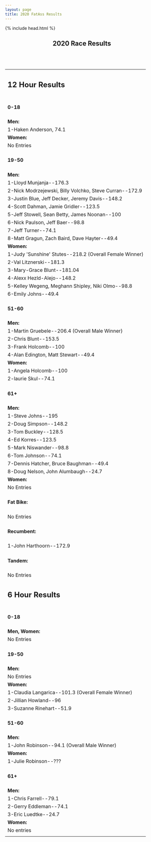 ```yaml
---
layout: page
title: 2020 FatAss Results
---
```

<html>
{% include head.html %}
<body>


<section id="one" class="main special">
	<div class="container">
		<div class="content">
			<header class="major">
				<h2>2020 Race Results</h2>
			</header>
<table class="tg">
<table class="tg">
<tr><td class="tg-baqh"><h2>12 Hour Results</h2></td></tr>
<tr><td class="tg-baqh"><h4>0-18</h4></td></tr>
<tr><td class="tg-baqh"><b>Men:</b></td></tr>
<tr><td class="tg-baqh">1-Haken Anderson, 74.1</td></tr>
<tr><td class="tg-baqh"><b>Women:</b></td></tr>
<tr><td class="tg-baqh">No Entries</td></tr>
<tr><td class="tg-baqh"><h4>19-50</h4></td></tr>
<tr><td class="tg-baqh"><b>Men:</b></td></tr>
<tr><td class="tg-baqh">1-Lloyd Munjanja--176.3</td></tr>
<tr><td class="tg-baqh">2-Nick Modrzejewski, Billy Volchko, Steve Curran--172.9</td></tr>
<tr><td class="tg-baqh">3-Justin Blue, Jeff Decker, Jeremy Davis--148.2</td></tr>
<tr><td class="tg-baqh">4-Scott Dahman, Jamie Gridler--123.5</td></tr>
<tr><td class="tg-baqh">5-Jeff Stowell, Sean Betty, James Noonan--100</td></tr>
<tr><td class="tg-baqh">6-Nick Paulson, Jeff Baer--98.8</td></tr>
<tr><td class="tg-baqh">7-Jeff Turner--74.1</td></tr>
<tr><td class="tg-baqh">8-Matt Gragun, Zach Baird, Dave Hayter--49.4</td></tr>
<tr><td class="tg-baqh"><b>Women:</b></td></tr>
<tr><td class="tg-baqh">1-Judy 'Sunshine' Stutes--218.2 (Overall Female Winner)</td></tr>
<tr><td class="tg-baqh">2-Val Litznerski--181.3</td></tr>
<tr><td class="tg-baqh">3-Mary-Grace Blunt--181.04</td></tr>
<tr><td class="tg-baqh">4-Alexx Hezld-Alejo--148.2</td></tr>
<tr><td class="tg-baqh">5-Kelley Wegeng, Meghann Shipley, Niki Olmo--98.8</td></tr>
<tr><td class="tg-baqh">6-Emily Johns--49.4</td></tr>
<tr><td class="tg-baqh"><h4>51-60</h4></td></tr>
<tr><td class="tg-baqh"><b>Men:</b></td></tr>
<tr><td class="tg-baqh">1-Martin Gruebele--206.4 (Overall Male Winner)</td></tr>
<tr><td class="tg-baqh">2-Chris Blunt--153.5</td></tr>
<tr><td class="tg-baqh">3-Frank Holcomb--100</td></tr>
<tr><td class="tg-baqh">4-Alan Edington, Matt Stewart--49.4</td></tr>
<tr><td class="tg-baqh"><b>Women:</b></td></tr>
<tr><td class="tg-baqh">1-Angela Holcomb--100</td></tr>
<tr><td class="tg-baqh">2-laurie Skul--74.1</td></tr>
<tr><td class="tg-baqh"><h4>61+</h4></td></tr>
<tr><td class="tg-baqh"><b>Men:</b></td></tr>
<tr><td class="tg-baqh">1-Steve Johns--195</td></tr>
<tr><td class="tg-baqh">2-Doug Simpson--148.2</td></tr>
<tr><td class="tg-baqh">3-Tom Buckley--128.5</td></tr>
<tr><td class="tg-baqh">4-Ed Korres--123.5</td></tr>
<tr><td class="tg-baqh">5-Mark Niswander--98.8</td></tr>
<tr><td class="tg-baqh">6-Tom Johnson--74.1</td></tr>
<tr><td class="tg-baqh">7-Dennis Hatcher, Bruce Baughman--49.4</td></tr>
<tr><td class="tg-baqh">8-Doug Nelson, John Alumbaugh--24.7</td></tr>
<tr><td class="tg-baqh"><b>Women:</b></td></tr>
<tr><td class="tg-baqh">No Entries</td></tr>
<tr><td class="tg-baqh"><h4>Fat Bike:</h4></td></tr>
<tr><td class="tg-baqh">No Entries</td></tr>
<tr><td class="tg-baqh"><h4>Recumbent:</h4></td></tr>
<tr><td class="tg-baqh">1-John Harthoorn--172.9</td></tr>
<tr><td class="tg-baqh"><h4>Tandem:</h4></td></tr>
<tr><td class="tg-baqh">No Entries</td></tr>
<tr><td class="tg-baqh"><h2>6 Hour Results</h2></td></tr>
<tr><td class="tg-baqh"><h4>0-18</h4></td></tr>
<tr><td class="tg-baqh"><b>Men, Women:</b></td></tr>
<tr><td class="tg-baqh">No Entries</td></tr>
<tr><td class="tg-baqh"><h4>19-50</h4></td></tr>
<tr><td class="tg-baqh"><b>Men:</b></td></tr>
<tr><td class="tg-baqh">No Entries</td></tr>
<tr><td class="tg-baqh"><b>Women:</b></td></tr>
<tr><td class="tg-baqh">1-Claudia Langarica--101.3 (Overall Female Winner)</td></tr>
<tr><td class="tg-baqh">2-Jillian Howland--96</td></tr>
<tr><td class="tg-baqh">3-Suzanne Rinehart--51.9</td></tr>
<tr><td class="tg-baqh"><h4>51-60</h4></td></tr>
<tr><td class="tg-baqh"><b>Men:</b></td></tr>
<tr><td class="tg-baqh">1-John Robinson--94.1 (Overall Male Winner)</td></tr>
<tr><td class="tg-baqh"><b>Women:</b></td></tr>
<tr><td class="tg-baqh">1-Julie Robinson--???</td></tr>
<tr><td class="tg-baqh"><h4>61+</h4></td></tr>
<tr><td class="tg-baqh"><b>Men:</b></td></tr>
<tr><td class="tg-baqh">1-Chris Farrell--79.1</td></tr>
<tr><td class="tg-baqh">2-Gerry Eddleman--74.1</td></tr>
<tr><td class="tg-baqh">3-Eric Luedtke--24.7</td></tr>
<tr><td class="tg-baqh"><b>Women:</b></td></tr>
<tr><td class="tg-baqh">No entries</td></tr>
<tr><td class="tg-baqh">
